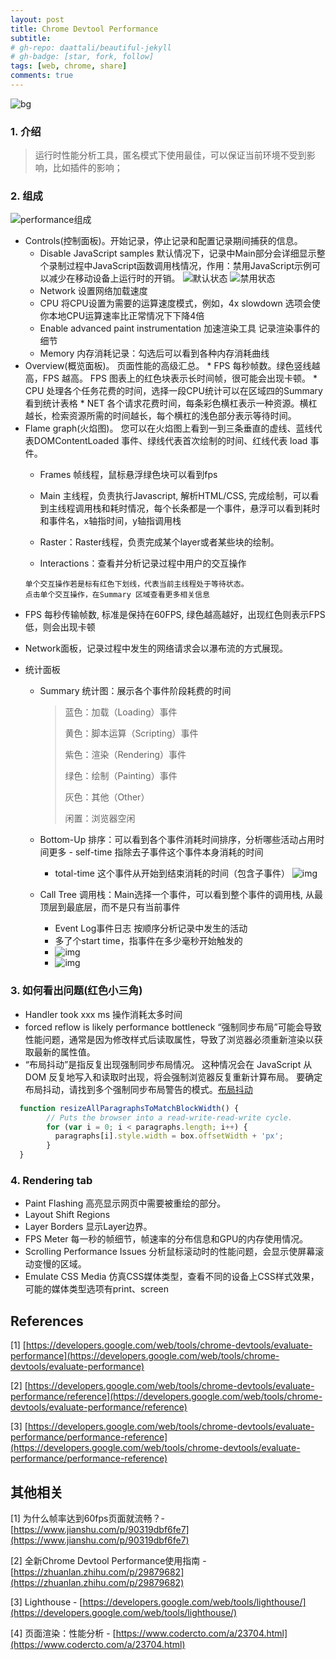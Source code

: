 ```yaml
---
layout: post
title: Chrome Devtool Performance
subtitle: 
# gh-repo: daattali/beautiful-jekyll
# gh-badge: [star, fork, follow]
tags: [web, chrome, share]
comments: true
---
```


![bg](../assets/img/posts/vue-config/1.jpg)

### 1. 介绍

   > 运行时性能分析工具，匿名模式下使用最佳，可以保证当前环境不受到影响，比如插件的影响；

### 2. 组成

  ![performance组成](../assets/img/posts/chrome-performace/1.png)

  - Controls(控制面板)。开始记录，停止记录和配置记录期间捕获的信息。
  	* Disable JavaScript samples 默认情况下，记录中Main部分会详细显示整个录制过程中JavaScript函数调用栈情况，作用：禁用JavaScript示例可以减少在移动设备上运行时的开销。
  		![默认状态](../assets/img/posts/chrome-performace/able-js.png)
  		![禁用状态](../assets/img/posts/chrome-performace/disable-js.png)
  	* Network 设置网络加载速度
  	* CPU 将CPU设置为需要的运算速度模式，例如，4x slowdown 选项会使你本地CPU运算速率比正常情况下下降4倍
  	* Enable advanced paint instrumentation 加速渲染工具  记录渲染事件的细节
  	*  Memory 内存消耗记录：勾选后可以看到各种内存消耗曲线
  - Overview(概览面板)。 页面性能的高级汇总。
     	* FPS 每秒帧数。绿色竖线越高，FPS 越高。 FPS 图表上的红色块表示长时间帧，很可能会出现卡顿。
     	* CPU 处理各个任务花费的时间，选择一段CPU统计可以在区域四的Summary看到统计表格
     	* NET 各个请求花费时间，每条彩色横杠表示一种资源。横杠越长，检索资源所需的时间越长，每个横杠的浅色部分表示等待时间。
  - Flame graph(火焰图)。 您可以在火焰图上看到一到三条垂直的虚线、蓝线代表DOMContentLoaded 事件、绿线代表首次绘制的时间、红线代表 load 事件。
    * Frames 帧线程，鼠标悬浮绿色块可以看到fps

    * Main 主线程，负责执行Javascript, 解析HTML/CSS, 完成绘制，可以看到主线程调用栈和耗时情况，每个长条都是一个事件，悬浮可以看到耗时和事件名，x轴指时间，y轴指调用栈

    * Raster：Raster线程，负责完成某个layer或者某些块的绘制。

    * Interactions：查看并分析记录过程中用户的交互操作
    ```
    单个交互操作若是标有红色下划线，代表当前主线程处于等待状态。
    点击单个交互操作，在Summary 区域查看更多相关信息
    ```
    
  * FPS 每秒传输帧数, 标准是保持在60FPS, 绿色越高越好，出现红色则表示FPS低，则会出现卡顿
    
  * Network面板，记录过程中发生的网络请求会以瀑布流的方式展现。
  - 统计面板
    * Summary 统计图：展示各个事件阶段耗费的时间

      >	  蓝色：加载（Loading）事件
      >	
      >	  黄色：脚本运算（Scripting）事件
      >	
      >	  紫色：渲染（Rendering）事件
      >	
      >	  绿色：绘制（Painting）事件
      >	
      >	  灰色：其他（Other）
      >	
      >	  闲置：浏览器空闲

    * Bottom-Up 排序：可以看到各个事件消耗时间排序，分析哪些活动占用时间更多
    		- self-time 指除去子事件这个事件本身消耗的时间
    	- total-time 这个事件从开始到结束消耗的时间（包含子事件）
    	![img](../assets/img/posts/chrome-performace/bottom-up.png)
    	
    *  Call Tree 调用栈：Main选择一个事件，可以看到整个事件的调用栈, 从最顶层到最底层，而不是只有当前事件
    	
    	* Event Log事件日志 按顺序分析记录中发生的活动
    	* 多了个start time，指事件在多少毫秒开始触发的
    	* ![img](../assets/img/posts/chrome-performace/calltree.png)
    	* 
    	  ![img](../assets/img/posts/chrome-performace/eventlog.png)

### 3. 如何看出问题(红色小三角)

  * Handler took xxx ms 操作消耗太多时间
  * forced reflow is likely performance bottleneck “强制同步布局”可能会导致性能问题，通常是因为修改样式后读取属性，导致了浏览器必须重新渲染以获取最新的属性值。
  * “布局抖动”是指反复出现强制同步布局情况。 这种情况会在 JavaScript 从 DOM 反复地写入和读取时出现，将会强制浏览器反复重新计算布局。 要确定布局抖动，请找到多个强制同步布局警告的模式。[布局抖动](https://developers.google.com/web/fundamentals/performance/rendering/avoid-large-complex-layouts-and-layout-thrashing)

  ```javascript
  	function resizeAllParagraphsToMatchBlockWidth() {
  		  // Puts the browser into a read-write-read-write cycle.
  		  for (var i = 0; i < paragraphs.length; i++) {
  		    paragraphs[i].style.width = box.offsetWidth + 'px';
  		  }
  	}
  ```

### 4. Rendering  tab

  - Paint Flashing 高亮显示网页中需要被重绘的部分。
  - Layout Shift Regions 
  - Layer Borders 显示Layer边界。
  - FPS Meter 每一秒的帧细节，帧速率的分布信息和GPU的内存使用情况。
  - Scrolling Performance Issues 分析鼠标滚动时的性能问题，会显示使屏幕滚动变慢的区域。
  - Emulate CSS Media 仿真CSS媒体类型，查看不同的设备上CSS样式效果，可能的媒体类型选项有print、screen

## References

[1] [https://developers.google.com/web/tools/chrome-devtools/evaluate-performance](https://developers.google.com/web/tools/chrome-devtools/evaluate-performance)

[2] [https://developers.google.com/web/tools/chrome-devtools/evaluate-performance/reference](https://developers.google.com/web/tools/chrome-devtools/evaluate-performance/reference)

[3] [https://developers.google.com/web/tools/chrome-devtools/evaluate-performance/performance-reference](https://developers.google.com/web/tools/chrome-devtools/evaluate-performance/performance-reference)

## 其他相关

[1] 为什么帧率达到60fps页面就流畅？- [https://www.jianshu.com/p/90319dbf6fe7](https://www.jianshu.com/p/90319dbf6fe7)

[2] 全新Chrome Devtool Performance使用指南 -  [https://zhuanlan.zhihu.com/p/29879682](https://zhuanlan.zhihu.com/p/29879682)

[3] Lighthouse -  [https://developers.google.com/web/tools/lighthouse/](https://developers.google.com/web/tools/lighthouse/)

[4] 页面渲染：性能分析 - [https://www.codercto.com/a/23704.html](https://www.codercto.com/a/23704.html)
